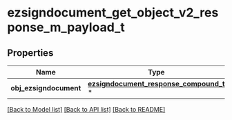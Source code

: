 # ezsigndocument_get_object_v2_response_m_payload_t

## Properties
Name | Type | Description | Notes
------------ | ------------- | ------------- | -------------
**obj_ezsigndocument** | [**ezsigndocument_response_compound_t**](ezsigndocument_response_compound.md) \* |  | 

[[Back to Model list]](../README.md#documentation-for-models) [[Back to API list]](../README.md#documentation-for-api-endpoints) [[Back to README]](../README.md)


